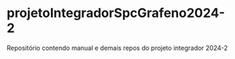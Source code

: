 # projetoIntegradorSpcGrafeno2024-2
Repositório contendo manual e demais repos do projeto integrador 2024-2
